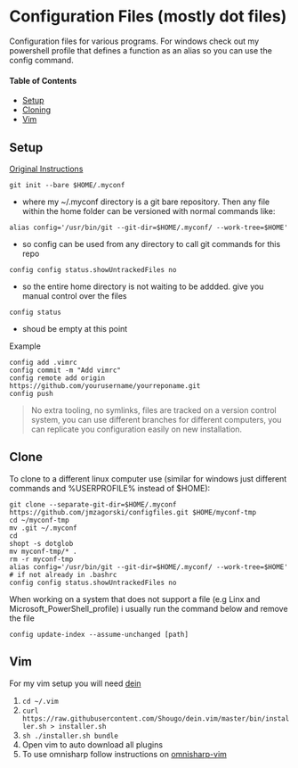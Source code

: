 # Configuration Files (mostly dot files)
Configuration files for various programs. For windows check out my powershell profile that defines a function as an alias so you can use the config command.

#### Table of Contents
* [Setup](#setup)
* [Cloning](#clone)
* [Vim](#vim)

## Setup
[Original Instructions](https://news.ycombinator.com/item?id=11070797)

`git init --bare $HOME/.myconf`
- where my ~/.myconf directory is a git bare repository. Then any file within the home folder can be versioned with normal commands like:

`alias config='/usr/bin/git --git-dir=$HOME/.myconf/ --work-tree=$HOME'`
- so config can be used from any directory to call git commands for this repo

`config config status.showUntrackedFiles no`
- so the entire home directory is not waiting to be addded. give you manual control over the files

`config status`
- shoud be empty at this point

Example
```
config add .vimrc
config commit -m "Add vimrc"
config remote add origin https://github.com/yourusername/yourreponame.git
config push
```
> No extra tooling, no symlinks, files are tracked on a version control system, you can use different branches for different computers, you can replicate you configuration easily on new installation.

## Clone
To clone to a different linux computer use (similar for windows just different commands and %USERPROFILE% instead of $HOME):

```
git clone --separate-git-dir=$HOME/.myconf https://github.com/jmzagorski/configfiles.git $HOME/myconf-tmp
cd ~/myconf-tmp
mv .git ~/.myconf
cd
shopt -s dotglob
mv myconf-tmp/* .
rm -r myconf-tmp
alias config='/usr/bin/git --git-dir=$HOME/.myconf/ --work-tree=$HOME' # if not already in .bashrc
config config status.showUntrackedFiles no
```

When working on a system that does not support a file (e.g Linx and Microsoft_PowerShell_profile) i usually run the command below and remove the file

`config update-index --assume-unchanged [path]`

## Vim
For my vim setup you will need [dein](https://github.com/Shougo/dein.vim)

1. `cd ~/.vim`
2. `curl https://raw.githubusercontent.com/Shougo/dein.vim/master/bin/installer.sh > installer.sh`
3. `sh ./installer.sh bundle`
4. Open vim to auto download all plugins
5. To use omnisharp follow instructions on [omnisharp-vim](https://github.com/OmniSharp/omnisharp-vim)
